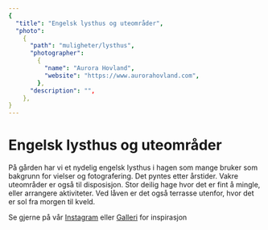 ```yaml
---
{
  "title": "Engelsk lysthus og uteområder",
  "photo":
    {
      "path": "muligheter/lysthus",
      "photographer":
        {
          "name": "Aurora Hovland",
          "website": "https://www.aurorahovland.com",
        },
      "description": "",
    },
}
---
```


# Engelsk lysthus og uteområder

På gården har vi et nydelig engelsk lysthus i hagen som mange bruker som bakgrunn for vielser og fotografering. Det pyntes etter årstider. Vakre uteområder er også til disposisjon. Stor deilig hage hvor det er fint å mingle, eller arrangere aktiviteter. Ved låven er det også terrasse utenfor, hvor det er sol fra morgen til kveld.

Se gjerne på vår [Instagram](https://instagram.com/aspargesgaarden) eller [Galleri](/gallery) for inspirasjon
